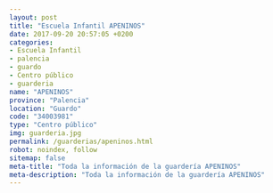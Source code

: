 ```yaml
---
layout: post
title: "Escuela Infantil APENINOS"
date: 2017-09-20 20:57:05 +0200
categories:
- Escuela Infantil
- palencia
- guardo
- Centro público
- guarderia
name: "APENINOS"
province: "Palencia"
location: "Guardo"
code: "34003981"
type: "Centro público"
img: guarderia.jpg
permalink: /guarderias/apeninos.html
robot: noindex, follow
sitemap: false
meta-title: "Toda la información de la guardería APENINOS"
meta-description: "Toda la información de la guardería APENINOS"
---
```

